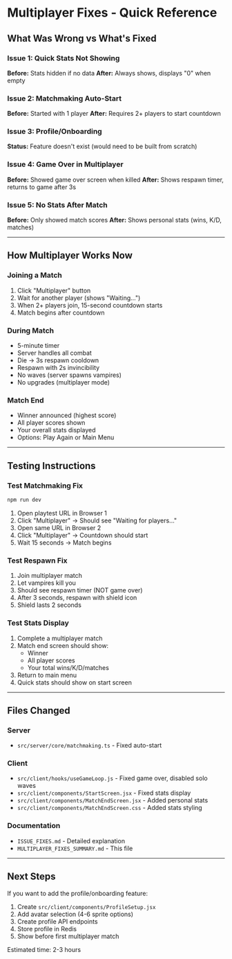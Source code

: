 # Multiplayer Fixes - Quick Reference

## What Was Wrong vs What's Fixed

### Issue 1: Quick Stats Not Showing
**Before:** Stats hidden if no data
**After:** Always shows, displays "0" when empty

### Issue 2: Matchmaking Auto-Start
**Before:** Started with 1 player
**After:** Requires 2+ players to start countdown

### Issue 3: Profile/Onboarding
**Status:** Feature doesn't exist (would need to be built from scratch)

### Issue 4: Game Over in Multiplayer
**Before:** Showed game over screen when killed
**After:** Shows respawn timer, returns to game after 3s

### Issue 5: No Stats After Match
**Before:** Only showed match scores
**After:** Shows personal stats (wins, K/D, matches)

---

## How Multiplayer Works Now

### Joining a Match
1. Click "Multiplayer" button
2. Wait for another player (shows "Waiting...")
3. When 2+ players join, 15-second countdown starts
4. Match begins after countdown

### During Match
- 5-minute timer
- Server handles all combat
- Die → 3s respawn cooldown
- Respawn with 2s invincibility
- No waves (server spawns vampires)
- No upgrades (multiplayer mode)

### Match End
- Winner announced (highest score)
- All player scores shown
- Your overall stats displayed
- Options: Play Again or Main Menu

---

## Testing Instructions

### Test Matchmaking Fix
```bash
npm run dev
```

1. Open playtest URL in Browser 1
2. Click "Multiplayer" → Should see "Waiting for players..."
3. Open same URL in Browser 2
4. Click "Multiplayer" → Countdown should start
5. Wait 15 seconds → Match begins

### Test Respawn Fix
1. Join multiplayer match
2. Let vampires kill you
3. Should see respawn timer (NOT game over)
4. After 3 seconds, respawn with shield icon
5. Shield lasts 2 seconds

### Test Stats Display
1. Complete a multiplayer match
2. Match end screen should show:
   - Winner
   - All player scores
   - Your total wins/K/D/matches
3. Return to main menu
4. Quick stats should show on start screen

---

## Files Changed

### Server
- `src/server/core/matchmaking.ts` - Fixed auto-start

### Client
- `src/client/hooks/useGameLoop.js` - Fixed game over, disabled solo waves
- `src/client/components/StartScreen.jsx` - Fixed stats display
- `src/client/components/MatchEndScreen.jsx` - Added personal stats
- `src/client/components/MatchEndScreen.css` - Added stats styling

### Documentation
- `ISSUE_FIXES.md` - Detailed explanation
- `MULTIPLAYER_FIXES_SUMMARY.md` - This file

---

## Next Steps

If you want to add the profile/onboarding feature:

1. Create `src/client/components/ProfileSetup.jsx`
2. Add avatar selection (4-6 sprite options)
3. Create profile API endpoints
4. Store profile in Redis
5. Show before first multiplayer match

Estimated time: 2-3 hours

